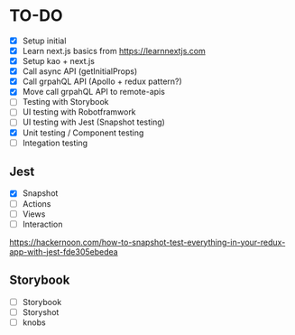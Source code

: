 # TO-DO

* [x] Setup initial  
* [x] Learn next.js basics from https://learnnextjs.com
* [x] Setup kao + next.js
* [x] Call async API (getInitialProps)
* [x] Call grpahQL API (Apollo + redux pattern?)
* [x] Move call grpahQL API to remote-apis
* [ ] Testing with Storybook
* [ ] UI testing with Robotframwork
* [ ] UI testing with Jest (Snapshot testing)
* [x] Unit testing / Component testing
* [ ] Integation testing

## Jest

* [x] Snapshot
* [ ] Actions
* [ ] Views
* [ ] Interaction

https://hackernoon.com/how-to-snapshot-test-everything-in-your-redux-app-with-jest-fde305ebedea

## Storybook

* [ ] Storybook
* [ ] Storyshot
* [ ] knobs